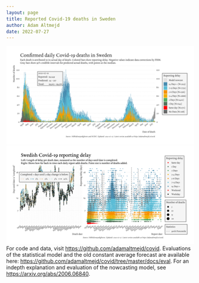 ```yaml
---
layout: page
title: Reported Covid-19 deaths in Sweden
author: Adam Altmejd
date: 2022-07-27
---
```


![Graph of Swedish Covid-19 deaths with reporting delay.](deaths_lag_sweden_2022-07-27.png "Swedish Covid-19 deaths.")
![Graph of Swedish Covid-19 reporting delay in daily deaths.](lag_trend_sweden_2022-07-27.png "Trend in Swedish Covid-19 mortality reporting delay.")
For code and data, visit <https://github.com/adamaltmejd/covid>.
Evaluations of the statistical model and the old constant average forecast are available here: <https://github.com/adamaltmejd/covid/tree/master/docs/eval>.
For an indepth explanation and evaluation of the nowcasting model, see <https://arxiv.org/abs/2006.06840>.
